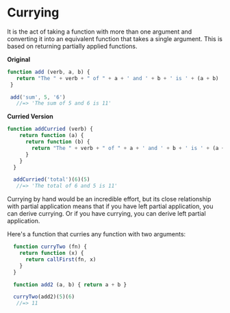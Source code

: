 # Currying
It is the act of taking a function with more than one argument and converting it into an equivalent function that takes a single argument. This is based on returning partially applied functions.

**Original**

```js
function add (verb, a, b) {
   return "The " + verb + " of " + a + ' and ' + b + ' is ' + (a + b)
 }

 add('sum', 5, '6')
   //=> 'The sum of 5 and 6 is 11'
```

**Curried Version**

```js
function addCurried (verb) {
    return function (a) {
      return function (b) {
        return "The " + verb + " of " + a + ' and ' + b + ' is ' + (a + b)
      }
    }
  }

  addCurried('total')(6)(5)
   //=> 'The total of 6 and 5 is 11'
```

Currying by hand would be an incredible effort, but its close relationship with partial application means that if you have left partial application, you can derive currying. Or if you have currying, you can derive left partial application.

Here's a function that curries any function with two arguments:

```js
  function curryTwo (fn) {
    return function (x) {
      return callFirst(fn, x)
    }
  }

  function add2 (a, b) { return a + b }

  curryTwo(add2)(5)(6)
   //=> 11
```
